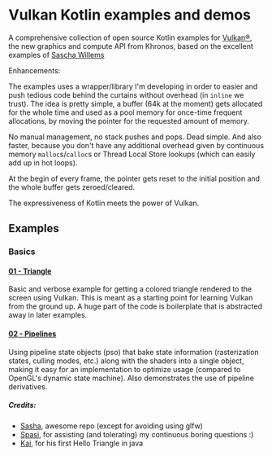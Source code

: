 # Vulkan Kotlin examples and demos

A comprehensive collection of open source Kotlin examples for [Vulkan®](https://www.khronos.org/vulkan/), the new graphics and compute API from Khronos, based on the excellent examples of [Sascha Willems](https://github.com/SaschaWillems/Vulkan)

Enhancements:

The examples uses a wrapper/library I'm developing in order to easier and push tedious code behind the curtains without overhead (in `inline` we trust). The idea is pretty simple, a buffer (64k at the moment) gets allocated for the whole time and used as a pool memory for once-time frequent allocations, by moving the pointer for the requested amount of memory. 

No manual management, no stack pushes and pops. Dead simple. And also faster, because you don't have any additional overhead given by continuous memory `malloc`s/`calloc`s or Thread Local Store lookups (which can easily add up in hot loops).

At the begin of every frame, the pointer gets reset to the initial position and the whole buffer gets zeroed/cleared.

The expressiveness of Kotlin meets the power of Vulkan.

## Examples

### Basics

#### [01 - Triangle](src/main/kotlin/vulkan/01%20triangle.kt)
Basic and verbose example for getting a colored triangle rendered to the screen using Vulkan. This is meant as a starting point for learning Vulkan from the ground up. A huge part of the code is boilerplate that is abstracted away in later examples.

#### [02 - Pipelines](examples/pipelines/)

Using pipeline state objects (pso) that bake state information (rasterization states, culling modes, etc.) along with the shaders into a single object, making it easy for an implementation to optimize usage (compared to OpenGL's dynamic state machine). Also demonstrates the use of pipeline derivatives.


##### Credits:

- [Sasha](https://github.com/SaschaWillems), awesome repo (except for avoiding using glfw)
- [Spasi](https://github.com/Spasi), for assisting (and tolerating) my continuous boring questions :) 
- [Kai](https://github.com/httpdigest), for his first Hello Triangle in java

